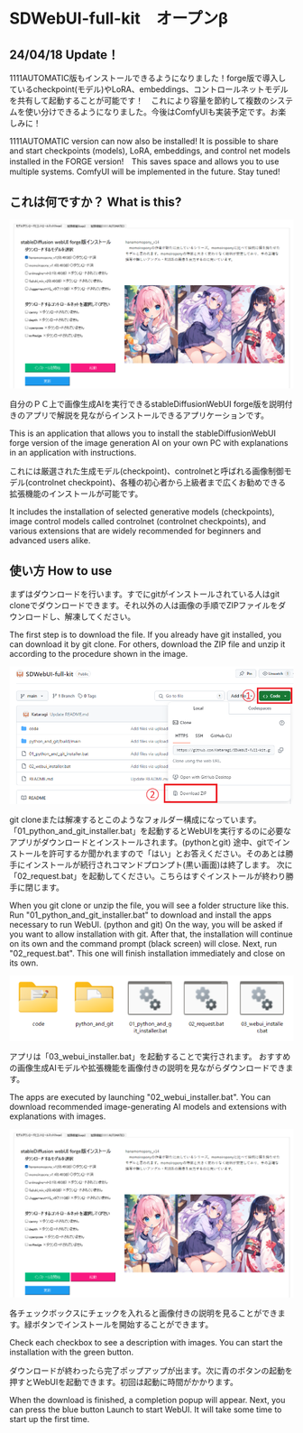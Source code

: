 # SDWebUI-full-kit　オープンβ

## 24/04/18 Update！
1111AUTOMATIC版もインストールできるようになりました！forge版で導入しているcheckpoint(モデル)やLoRA、embeddings、コントロールネットモデルを共有して起動することが可能です！　これにより容量を節約して複数のシステムを使い分けできるようになりました。今後はComfyUIも実装予定です。お楽しみに！

1111AUTOMATIC version can now also be installed! It is possible to share and start checkpoints (models), LoRA, embeddings, and control net models installed in the FORGE version!　This saves space and allows you to use multiple systems. ComfyUI will be implemented in the future. Stay tuned!

## これは何ですか？ What is this?

![スクリーンショット](./screenshot.png)

自分のＰＣ上で画像生成AIを実行できるstableDiffusionWebUI forge版を説明付きのアプリで解説を見ながらインストールできるアプリケーションです。

This is an application that allows you to install the stableDiffusionWebUI forge version of the image generation AI on your own PC with explanations in an application with instructions.

これには厳選された生成モデル(checkpoint)、controlnetと呼ばれる画像制御モデル(controlnet checkpoint)、各種の初心者から上級者まで広くお勧めできる拡張機能のインストールが可能です。

It includes the installation of selected generative models (checkpoints), image control models called controlnet (controlnet checkpoints), and various extensions that are widely recommended for beginners and advanced users alike.

## 使い方 How to use
まずはダウンロードを行います。すでにgitがインストールされている人はgit cloneでダウンロードできます。それ以外の人は画像の手順でZIPファイルをダウンロードし、解凍してください。

The first step is to download the file. If you already have git installed, you can download it by git clone. For others, download the ZIP file and unzip it according to the procedure shown in the image.

![ダウンロード](download.png)

git cloneまたは解凍するとこのようなフォルダー構成になっています。「01_python_and_git_installer.bat」を起動するとWebUIを実行するのに必要なアプリがダウンロードとインストールされます。(pythonとgit)
途中、gitでインストールを許可するか聞かれますので「はい」とお答えください。そのあとは勝手にインストールが続行されコマンドプロンプト(黒い画面)は終了します。
次に「02_request.bat」を起動してください。こちらはすぐインストールが終わり勝手に閉じます。

When you git clone or unzip the file, you will see a folder structure like this. Run "01_python_and_git_installer.bat" to download and install the apps necessary to run WebUI. (python and git)
On the way, you will be asked if you want to allow installation with git. After that, the installation will continue on its own and the command prompt (black screen) will close.
Next, run "02_request.bat". This one will finish installation immediately and close on its own.

![インストールの実行](folder.png)

アプリは「03_webui_installer.bat」を起動することで実行されます。
おすすめの画像生成AIモデルや拡張機能を画像付きの説明を見ながらダウンロードできます。

The apps are executed by launching "02_webui_installer.bat".
You can download recommended image-generating AI models and extensions with explanations with images.

![スクリーンショット](./screenshot.png)

各チェックボックスにチェックを入れると画像付きの説明を見ることができます。緑ボタンでインストールを開始することができます。

Check each checkbox to see a description with images. You can start the installation with the green button.

ダウンロードが終わったら完了ポップアップが出ます。次に青のボタンの起動を押すとWebUIを起動できます。初回は起動に時間がかかります。

When the download is finished, a completion popup will appear. Next, you can press the blue button Launch to start WebUI. It will take some time to start up the first time.
